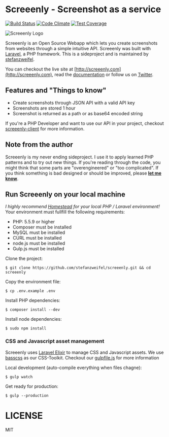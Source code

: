 # Screeenly - Screenshot as a service

[![Build Status](https://travis-ci.org/stefanzweifel/screeenly.svg?branch=master)](https://travis-ci.org/stefanzweifel/screeenly)
[![Code Climate](https://codeclimate.com/github/stefanzweifel/screeenly/badges/gpa.svg)](https://codeclimate.com/github/stefanzweifel/screeenly)
[![Test Coverage](https://codeclimate.com/github/stefanzweifel/screeenly/badges/coverage.svg)](https://codeclimate.com/github/stefanzweifel/screeenly/coverage)

![Screeenly Logo](https://github.com/stefanzweifel/screeenly/blob/dev/core-changes/readme-image.png)

Screeenly is an Open Source Webapp which lets you create screenshots from websites through a simple intuitive API. Screeenly was built with [Laravel](http://laravel.com), a PHP framework. This is a sideproject and is maintained by [stefanzweifel](http://stefanzweifel.io).

You can checkout the live site at [http://screeenly.com](http://screeenly.com), read the [documentation](https://github.com/stefanzweifel/screeenly/wiki) or follow us on [Twitter](http://twitter.com/screeenly).

## Features and "Things to know"

- Create screenshots through JSON API with a valid API key
- Screenshots are stored 1 hour
- Screenshot is returned as a path or as base64 encoded string

If you're a PHP Developer and want to use our API in your project, checkout [screeenly-client](https://github.com/stefanzweifel/ScreeenlyClient) for more information.

## Note from the author

Screeenly is my never ending sideproject. I use it to apply learned PHP patterns and to try out new things. If you're reading through the code, you might think that some parts are "overengineered" or "too complicated". If you think something is bad designed or should be improved, please **[let me know](http://github.com/stefanzweifel/screeenly/issues/new)**.

## Run Screeenly on your local machine

*I highly recommend [Homestead](http://github.com/laravel/homestead) for your local PHP / Laravel environment!*
Your environment must fullfill the following requirements:

- PHP: 5.5.9 or higher
- Composer must be installed
- MySQL must be installed
- CURL must be installed
- node.js must be installed
- Gulp.js must be installed

Clone the project:

```
$ git clone https://github.com/stefanzweifel/screeenly.git && cd screeenly
```

Copy the environment file:

```
$ cp .env.example .env
```

Install PHP dependencies:

```
$ composer install --dev
```

Install node dependencies:

```
$ sudo npm install
```

### CSS and Javascript asset management

Screeenly uses [Laravel Elixir](http://github.com/laravel/elixir) to manage CSS and Javascript assets. We use [basscss](http://basscss.com) as our CSS-Toolkit. Checkout our [gulpfile.js](https://github.com/stefanzweifel/screeenly/blob/master/gulpfile.js) for more information

Local development (auto-compile everything when files chagne):

```
$ gulp watch
```

Get ready for production:

```
$ gulp --production
```

# LICENSE

MIT